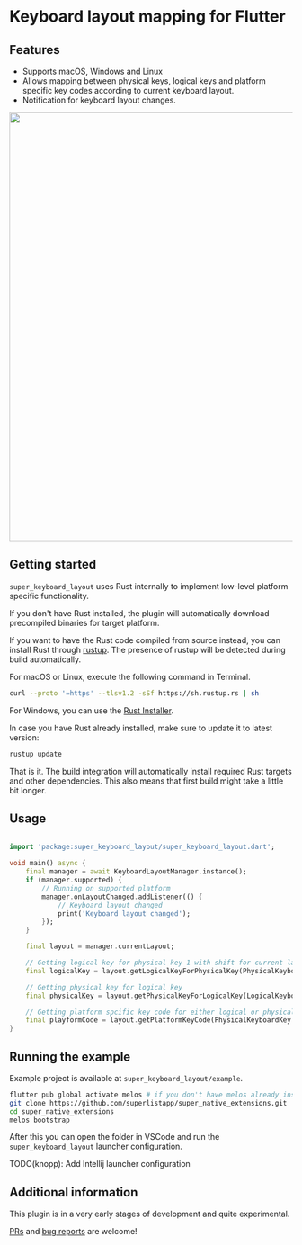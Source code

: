 # Keyboard layout mapping for Flutter

## Features

- Supports macOS, Windows and Linux
- Allows mapping between physical keys, logical keys and platform specific key codes according to current keyboard layout.
- Notification for keyboard layout changes.

<img src="https://user-images.githubusercontent.com/96958/189333008-04ac239e-07d9-49c1-90ef-6bfe4bd4c86d.png" width="762">

## Getting started

`super_keyboard_layout` uses Rust internally to implement low-level platform specific functionality.

If you don't have Rust installed, the plugin will automatically download precompiled binaries for target platform.

If you want to have the Rust code compiled from source instead, you can install Rust through [rustup](https://rustup.rs/). The presence of rustup will be detected during build automatically.

For macOS or Linux, execute the following command in Terminal.
```bash
curl --proto '=https' --tlsv1.2 -sSf https://sh.rustup.rs | sh
```
For Windows, you can use the [Rust Installer](https://static.rust-lang.org/rustup/dist/x86_64-pc-windows-msvc/rustup-init.exe).

In case you have Rust already installed, make sure to update it to latest version:

```bash
rustup update
```

That is it. The build integration will automatically install required Rust targets and other dependencies. This also means that first build might take a little bit longer.

## Usage

```dart

import 'package:super_keyboard_layout/super_keyboard_layout.dart';

void main() async {
    final manager = await KeyboardLayoutManager.instance();
    if (manager.supported) {
        // Running on supported platform
        manager.onLayoutChanged.addListener(() {
            // Keyboard layout changed
            print('Keyboard layout changed');
        });
    }

    final layout = manager.currentLayout;

    // Getting logical key for physical key 1 with shift for current layout
    final logicalKey = layout.getLogicalKeyForPhysicalKey(PhysicalKeyboardKey.digit1, shift: true);

    // Getting physical key for logical key
    final physicalKey = layout.getPhysicalKeyForLogicalKey(LogicalKeyboardKey.keyA);

    // Getting platform spcific key code for either logical or physical key
    final playformCode = layout.getPlatformKeyCode(PhysicalKeyboardKey.digit1);
}

```

## Running the example

Example project is available at `super_keyboard_layout/example`.

```bash
flutter pub global activate melos # if you don't have melos already installed
git clone https://github.com/superlistapp/super_native_extensions.git
cd super_native_extensions
melos bootstrap
```

After this you can open the folder in VSCode and run the `super_keyboard_layout` launcher configuration.

TODO(knopp): Add Intellij launcher configuration

## Additional information

This plugin is in a very early stages of development and quite experimental.

[PRs](https://github.com/superlistapp/super_native_extensions/pulls) and [bug reports](https://github.com/superlistapp/super_native_extensions/issues) are welcome!

